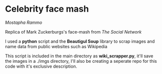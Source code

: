 <h1>Celebrity face mash</h1>
<i>Mostapha Rammo</i>

Replica of Mark Zuckerburgs's face-mash from <i>The Social Network</i>

I used a <b>python</b> script and the <b>Beautigul Soup</b> library to scrap images and name data from public websites such as Wikipedia

This script is included in the main directory as <b>wiki_scrapper.py</b>, it'll save the images in a ./imgs directory, I'll also be creating a seperate repo for this code with it's exclusive description.
